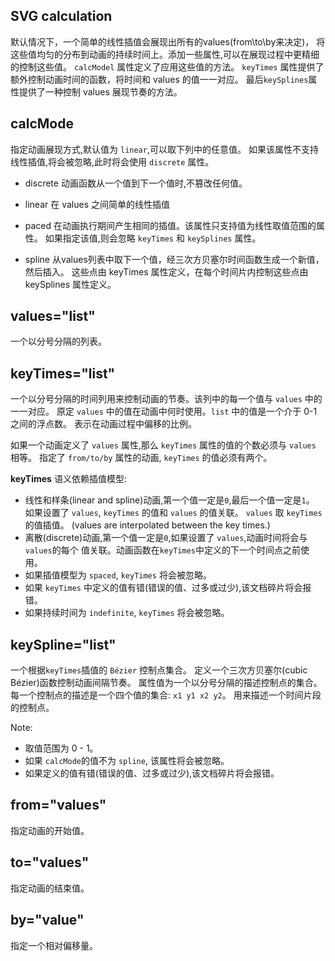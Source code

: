 ## SVG <animation/> calculation
默认情况下，一个简单的线性插值会展现出所有的values(from\to\by来决定)，
将这些值均匀的分布到动画的持续时间上。添加一些属性,可以在展现过程中更精细的控制这些值。
`calcModel` 属性定义了应用这些值的方法。
`keyTimes` 属性提供了额外控制动画时间的函数，将时间和 values 的值一一对应。
最后`keySplines`属性提供了一种控制 values 展现节奏的方法。

## calcMode
指定动画展现方式,默认值为 `linear`,可以取下列中的任意值。
如果该属性不支持线性插值,将会被忽略,此时将会使用 `discrete` 属性。

+ discrete
动画函数从一个值到下一个值时,不篡改任何值。
+ linear
在 values 之间简单的线性插值

+ paced
在动画执行期间产生相同的插值。该属性只支持值为线性取值范围的属性。
如果指定该值,则会忽略 `keyTimes` 和 `keySplines` 属性。

+ spline
从values列表中取下一个值，经三次方贝塞尔时间函数生成一个新值，然后插入。
这些点由 keyTimes 属性定义，在每个时间片内控制这些点由 keySplines 属性定义。

## values="list"
一个以分号分隔的列表。

## keyTimes="list"
一个以分号分隔的时间列用来控制动画的节奏。该列中的每一个值与 `values` 中的一一对应。
原定 `values` 中的值在动画中何时使用。`list` 中的值是一个介于 0-1 之间的浮点数。
表示在动画过程中偏移的比例。

如果一个动画定义了 `values` 属性,那么 `keyTimes` 属性的值的个数必须与 `values` 相等。
指定了 `from/to/by` 属性的动画, `keyTimes` 的值必须有两个。

**keyTimes** 语义依赖插值模型:
+ 线性和样条(linear and spline)动画,第一个值一定是`0`,最后一个值一定是`1`。
  如果设置了 `values`, `keyTimes` 的值和 `values` 的值关联。
  `values` 取 `keyTimes` 的值插值。
  (values are interpolated between the key times.)
+ 离散(discrete)动画,第一个值一定是`0`,如果设置了 `values`,动画时间将会与`values`的每个
  值关联。动画函数在`keyTimes`中定义的下一个时间点之前使用。
+ 如果插值模型为 `spaced`, `keyTimes` 将会被忽略。
+ 如果 `keyTimes` 中定义的值有错(错误的值、过多或过少),该文档碎片将会报错。
+ 如果持续时间为 `indefinite`, `keyTimes` 将会被忽略。

## keySpline="list"
一个根据`keyTimes`插值的 `Bézier` 控制点集合。
定义一个三次方贝塞尔(cubic Bézier)函数控制动画间隔节奏。
属性值为一个以分号分隔的描述控制点的集合。
每一个控制点的描述是一个四个值的集合: `x1 y1 x2 y2`。
用来描述一个时间片段的控制点。

Note:
+ 取值范围为 0 - 1。
+ 如果 `calcMode`的值不为 `spline`, 该属性将会被忽略。
+ 如果定义的值有错(错误的值、过多或过少),该文档碎片将会报错。

## from="values"
指定动画的开始值。

## to="values"
指定动画的结束值。

## by="value"
指定一个相对偏移量。
